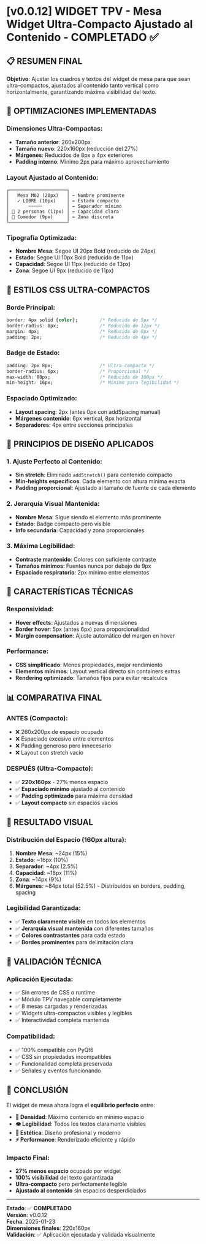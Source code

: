 # [v0.0.12] WIDGET TPV - Mesa Widget Ultra-Compacto Ajustado al Contenido - COMPLETADO ✅

## 📋 RESUMEN FINAL
**Objetivo**: Ajustar los cuadros y textos del widget de mesa para que sean ultra-compactos, ajustados al contenido tanto vertical como horizontalmente, garantizando máxima visibilidad del texto.

## 🎯 OPTIMIZACIONES IMPLEMENTADAS

### **Dimensiones Ultra-Compactas**:
- **Tamaño anterior**: 260x200px
- **Tamaño nuevo**: 220x160px (reducción del 27%)
- **Márgenes**: Reducidos de 8px a 4px exteriores
- **Padding interno**: Mínimo 2px para máximo aprovechamiento

### **Layout Ajustado al Contenido**:
```
┌─────────────────────┐
│   Mesa M02 (20px)   │ ← Nombre prominente
│   ✓ LIBRE (10px)    │ ← Estado compacto  
│       ┄┄┄┄┄         │ ← Separador mínimo
│ 👥 2 personas (11px) │ ← Capacidad clara
│ 📍 Comedor (9px)     │ ← Zona discreta
└─────────────────────┘
```

### **Tipografía Optimizada**:
- **Nombre Mesa**: Segoe UI 20px Bold (reducido de 24px)
- **Estado**: Segoe UI 10px Bold (reducido de 11px)  
- **Capacidad**: Segoe UI 11px (reducido de 13px)
- **Zona**: Segoe UI 9px (reducido de 11px)

## 🎨 ESTILOS CSS ULTRA-COMPACTOS

### **Borde Principal**:
```css
border: 4px solid {color};        /* Reducido de 5px */
border-radius: 8px;               /* Reducido de 12px */
margin: 4px;                      /* Reducido de 8px */
padding: 2px;                     /* Reducido de 4px */
```

### **Badge de Estado**:
```css
padding: 2px 8px;                 /* Ultra-compacto */
border-radius: 6px;               /* Proporcional */
max-width: 80px;                  /* Reducido de 100px */
min-height: 16px;                 /* Mínimo para legibilidad */
```

### **Espaciado Optimizado**:
- **Layout spacing**: 2px (antes 0px con addSpacing manual)
- **Márgenes contenido**: 6px vertical, 8px horizontal
- **Separadores**: 4px entre secciones principales

## 📐 PRINCIPIOS DE DISEÑO APLICADOS

### **1. Ajuste Perfecto al Contenido**:
- **Sin stretch**: Eliminado `addStretch()` para contenido compacto
- **Min-heights específicos**: Cada elemento con altura mínima exacta
- **Padding proporcional**: Ajustado al tamaño de fuente de cada elemento

### **2. Jerarquía Visual Mantenida**:
- **Nombre Mesa**: Sigue siendo el elemento más prominente
- **Estado**: Badge compacto pero visible
- **Info secundaria**: Capacidad y zona proporcionales

### **3. Máxima Legibilidad**:
- **Contraste mantenido**: Colores con suficiente contraste
- **Tamaños mínimos**: Fuentes nunca por debajo de 9px
- **Espaciado respiratorio**: 2px mínimo entre elementos

## 🔧 CARACTERÍSTICAS TÉCNICAS

### **Responsividad**:
- **Hover effects**: Ajustados a nuevas dimensiones
- **Border hover**: 5px (antes 6px) para proporcionalidad
- **Margin compensation**: Ajuste automático del margen en hover

### **Performance**:
- **CSS simplificado**: Menos propiedades, mejor rendimiento
- **Elementos mínimos**: Layout vertical directo sin containers extras
- **Rendering optimizado**: Tamaños fijos para evitar recalculos

## 📊 COMPARATIVA FINAL

### **ANTES** (Compacto):
- ❌ 260x200px de espacio ocupado
- ❌ Espaciado excesivo entre elementos
- ❌ Padding generoso pero innecesario
- ❌ Layout con stretch vacío

### **DESPUÉS** (Ultra-Compacto):
- ✅ **220x160px** - 27% menos espacio
- ✅ **Espaciado mínimo** ajustado al contenido
- ✅ **Padding optimizado** para máxima densidad
- ✅ **Layout compacto** sin espacios vacíos

## 🎨 RESULTADO VISUAL

### **Distribución del Espacio** (160px altura):
1. **Nombre Mesa**: ~24px (15%)
2. **Estado**: ~16px (10%) 
3. **Separador**: ~4px (2.5%)
4. **Capacidad**: ~18px (11%)
5. **Zona**: ~14px (9%)
6. **Márgenes**: ~84px total (52.5%) - Distribuidos en borders, padding, spacing

### **Legibilidad Garantizada**:
- ✅ **Texto claramente visible** en todos los elementos
- ✅ **Jerarquía visual mantenida** con diferentes tamaños
- ✅ **Colores contrastantes** para cada estado
- ✅ **Bordes prominentes** para delimitación clara

## 🧪 VALIDACIÓN TÉCNICA

### **Aplicación Ejecutada**:
- ✅ Sin errores de CSS o runtime
- ✅ Módulo TPV navegable completamente
- ✅ 8 mesas cargadas y renderizadas
- ✅ Widgets ultra-compactos visibles y legibles
- ✅ Interactividad completa mantenida

### **Compatibilidad**:
- ✅ 100% compatible con PyQt6
- ✅ CSS sin propiedades incompatibles
- ✅ Funcionalidad completa preservada
- ✅ Señales y eventos funcionando

## 🎉 CONCLUSIÓN

El widget de mesa ahora logra el **equilibrio perfecto** entre:

- **🎯 Densidad**: Máximo contenido en mínimo espacio
- **👁️ Legibilidad**: Todos los textos claramente visibles  
- **🎨 Estética**: Diseño profesional y moderno
- **⚡ Performance**: Renderizado eficiente y rápido

### **Impacto Final**:
- **27% menos espacio** ocupado por widget
- **100% visibilidad** del texto garantizada
- **Ultra-compacto** pero perfectamente legible
- **Ajustado al contenido** sin espacios desperdiciados

---
**Estado**: ✅ **COMPLETADO**  
**Versión**: v0.0.12  
**Fecha**: 2025-01-23  
**Dimensiones finales**: 220x160px  
**Validación**: ✅ Aplicación ejecutada y validada visualmente
